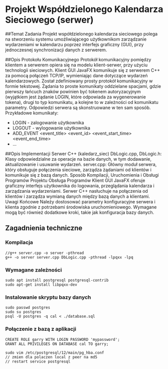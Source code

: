 # Projekt Współdzielonego Kalendarza Sieciowego (serwer)
##Temat Zadania
Projekt współdzielonego kalendarza sieciowego polega na stworzeniu systemu umożliwiającego użytkownikom zarządzanie wydarzeniami w kalendarzu poprzez interfejs graficzny (GUI), przy jednoczesnej synchronizacji danych z serwerem.

##Opis Protokołu Komunikacyjnego
Protokół komunikacyjny pomiędzy klientem a serwerem opiera się na modelu klient-serwer, przy użyciu technologii sieciowych. Klient GUI JavaFX komunikuje się z serwerem C++ za pomocą połączeń TCP/IP, wymieniając dane dotyczące wydarzeń kalendarzowych. Został zdefiniowany prosty protokół komunikacyjny w formie tekstowej. Żądania to proste komunikaty oddzielane spacjami, gdzie pierwszy łańcuch znaków powinien być tokenem autoryzacyjnym (wyjątkiem jest żądanie LOGIN, które odpowiada za wygenerowanie tokena), drugi to typ komunikatu, a kolejne to w zależności od komunikatu parametry. Odpowiedzi serwera są skonstruowane w ten sam sposób. Przykładowe komunikaty:
* LOGIN <username> <password> - zalogowanie użytkownika
* <token> LOGOUT - wylogowanie użytkownika
* <token> ADD_EVENT <event_title> <event_id> <event_start_time> <event_end_time>
* ...

##Opis Implementacji
Serwer C++ (kaledarz_siec)
DbLogic.cpp, DbLogic.h: Klasy odpowiedzialne za operacje na bazie danych, w tym dodawanie, aktualizowanie i usuwanie wydarzeń.
server.cpp: Główny moduł serwera, który obsługuje połączenia sieciowe, zarządza żądaniami od klientów i komunikuje się z bazą danych.
Sposób Kompilacji, Uruchomienia i Obsługi Programów Projektu
Obsługa Programów
Klient GUI JavaFX oferuje graficzny interfejs użytkownika do logowania, przeglądania kalendarza i zarządzania wydarzeniami.
Serwer C++ nasłuchuje na połączenia od klientów i zarządza wymianą danych między bazą danych a klientami.
Uwagi Końcowe
Należy dostosować parametry konfiguracyjne serwera i klienta zgodnie z potrzebami środowiska uruchomieniowego. Wymagane mogą być również dodatkowe kroki, takie jak konfiguracja bazy danych.

## Zagadnienia techniczne
### Kompilacja

```
//g++ server.cpp -o server -pthread
g++ -o server server.cpp DbLogic.cpp -pthread -lpqxx -lpq
```
### Wymagane zależności

```
sudo apt install postgresql postgresql-contrib
sudo apt-get install libpqxx-dev
```

### Instalowanie skryptu bazy danych

```
sudo passwd postgres
sudo su postgres
psql -U postgres -q cal < ./database.sql
```

### Połączenie z bazą z aplikacji

```
CREATE ROLE garry WITH LOGIN PASSWORD 'mypassword';
GRANT ALL PRIVILEGES ON DATABASE cal TO garry;

sudo vim /etc/postgresql/12/main/pg_hba.conf
// zmien dla polaczen local z peer na md5
// restart service postgresql
```

